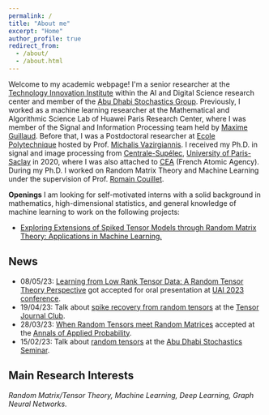 ```yaml
---
permalink: /
title: "About me"
excerpt: "Home"
author_profile: true
redirect_from: 
  - /about/
  - /about.html
---
```


Welcome to my academic webpage! I'm a senior researcher at the [Technology Innovation Institute](https://www.tii.ae/) within the AI and Digital Science research center and member of the [Abu Dhabi Stochastics Group](https://wp.nyu.edu/adsg/). Previously, I worked as a machine learning researcher at the Mathematical and Algorithmic Science Lab of Huawei Paris Research Center, where I was member of the Signal and Information Processing team held by [Maxime Guillaud](http://research.mguillaud.net/). Before that, I was a Postdoctoral researcher at [Ecole Polytechnique](https://www.polytechnique.edu/en) hosted by Prof. [Michalis Vazirgiannis](http://www.lix.polytechnique.fr/Labo/Michalis.Vazirgiannis/). I received my Ph.D. in signal and image processing from [Centrale-Supélec](https://www.centralesupelec.fr/), [University of Paris-Saclay](https://www.universite-paris-saclay.fr/en) in 2020, where I was also attached to [CEA](http://www.cea.fr/) (French Atomic Agency). During my Ph.D. I worked on Random Matrix Theory and Machine Learning under the supervision of Prof. [Romain Couillet](https://polaris.imag.fr/romain.couillet/index.html).


**Openings**
I am looking for self-motivated interns with a solid background in mathematics, high-dimensional statistics, and general knowledge of machine learning to work on the following projects:
- [Exploring Extensions of Spiked Tensor Models through Random Matrix Theory: Applications in Machine Learning.](https://melaseddik.github.io/files/internship_rtt.pdf)

**News**
-
- 08/05/23: [Learning from Low Rank Tensor Data: A Random Tensor Theory Perspective](https://melaseddik.github.io/files/uai2023.pdf) got accepted for oral presentation at [UAI 2023 conference](https://www.auai.org/uai2023/).
- 19/04/23: Talk about [spike recovery from random tensors](http://math.univ-lyon1.fr/~vignes/pmwiki/Docs/TJC/TJC-20230419-Seddik.pdf) at the [Tensor Journal Club](http://math.univ-lyon1.fr/homes-www/vignes/TJC/Now).
- 28/03/23: [When Random Tensors meet Random Matrices](https://arxiv.org/abs/2112.12348) accepted at the [Annals of Applied Probability](https://imstat.org/journals-and-publications/annals-of-applied-probability/).
- 15/02/23: Talk about [random tensors](https://melaseddik.github.io/files/slides/slides_random_tensors.pdf) at the [Abu Dhabi Stochastics Seminar](https://wp.nyu.edu/adps/).

**Main Research Interests**
-
*Random Matrix/Tensor Theory, Machine Learning, Deep Learning, Graph Neural Networks.*



